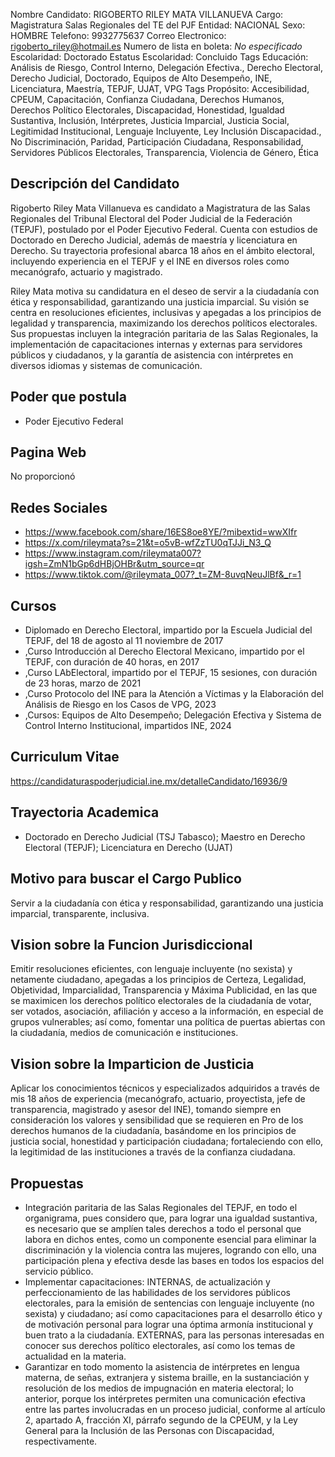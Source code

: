 Nombre Candidato: RIGOBERTO RILEY MATA VILLANUEVA
Cargo: Magistratura Salas Regionales del TE del PJF
Entidad: NACIONAL
Sexo: HOMBRE
Telefono: 9932775637
Correo Electronico: rigoberto_riley@hotmail.es
Numero de lista en boleta: *No especificado*
Escolaridad: Doctorado
Estatus Escolaridad: Concluido
Tags Educación: Análisis de Riesgo, Control Interno, Delegación Efectiva., Derecho Electoral, Derecho Judicial, Doctorado, Equipos de Alto Desempeño, INE, Licenciatura, Maestría, TEPJF, UJAT, VPG
Tags Propósito: Accesibilidad, CPEUM, Capacitación, Confianza Ciudadana, Derechos Humanos, Derechos Político Electorales, Discapacidad, Honestidad, Igualdad Sustantiva, Inclusión, Intérpretes, Justicia Imparcial, Justicia Social, Legitimidad Institucional, Lenguaje Incluyente, Ley Inclusión Discapacidad., No Discriminación, Paridad, Participación Ciudadana, Responsabilidad, Servidores Públicos Electorales, Transparencia, Violencia de Género, Ética


## Descripción del Candidato 

Rigoberto Riley Mata Villanueva es candidato a Magistratura de las Salas Regionales del Tribunal Electoral del Poder Judicial de la Federación (TEPJF), postulado por el Poder Ejecutivo Federal. Cuenta con estudios de Doctorado en Derecho Judicial, además de maestría y licenciatura en Derecho. Su trayectoria profesional abarca 18 años en el ámbito electoral, incluyendo experiencia en el TEPJF y el INE en diversos roles como mecanógrafo, actuario y magistrado. 

Riley Mata motiva su candidatura en el deseo de servir a la ciudadanía con ética y responsabilidad, garantizando una justicia imparcial. Su visión se centra en resoluciones eficientes, inclusivas y apegadas a los principios de legalidad y transparencia, maximizando los derechos políticos electorales. Sus propuestas incluyen la integración paritaria de las Salas Regionales, la implementación de capacitaciones internas y externas para servidores públicos y ciudadanos, y la garantía de asistencia con intérpretes en diversos idiomas y sistemas de comunicación.


## Poder que postula

- Poder Ejecutivo Federal


## Pagina Web

No proporcionó


## Redes Sociales

- https://www.facebook.com/share/16ES8oe8YE/?mibextid=wwXIfr
- https://x.com/rileymata?s=21&t=o5vB-wfZzTU0qTJJi_N3_Q
- https://www.instagram.com/rileymata007?igsh=ZmN1bGp6dHBjOHBr&utm_source=qr
- https://www.tiktok.com/@rileymata_007?_t=ZM-8uvqNeuJlBf&_r=1


## Cursos

- Diplomado en Derecho Electoral, impartido por la Escuela Judicial del TEPJF, del 18 de agosto al 11 noviembre de 2017
- ,Curso Introducción al Derecho Electoral Mexicano, impartido por el TEPJF, con duración de 40 horas, en 2017
- ,Curso LAbElectoral, impartido por el TEPJF, 15 sesiones, con duración de 23 horas, marzo de 2021
- ,Curso Protocolo del INE para la Atención a Víctimas y la Elaboración del Análisis de Riesgo en los Casos de VPG, 2023
- ,Cursos: Equipos de Alto Desempeño; Delegación Efectiva y Sistema de Control Interno Institucional, impartidos INE, 2024


## Curriculum Vitae

https://candidaturaspoderjudicial.ine.mx/detalleCandidato/16936/9


## Trayectoria Academica

- Doctorado en Derecho Judicial (TSJ Tabasco); Maestro en Derecho Electoral (TEPJF); Licenciatura en Derecho (UJAT)


## Motivo para buscar el Cargo Publico

Servir a la ciudadanía con ética y responsabilidad, garantizando una justicia imparcial, transparente, inclusiva.


## Vision sobre la Funcion Jurisdiccional

Emitir resoluciones eficientes, con lenguaje incluyente (no sexista) y netamente ciudadano, apegadas a los principios de Certeza, Legalidad, Objetividad, Imparcialidad, Transparencia y Máxima Publicidad, en las que se maximicen los derechos político electorales de la ciudadanía de votar, ser votados, asociación, afiliación y acceso a la información, en especial de grupos vulnerables; así como, fomentar una política de puertas abiertas con la ciudadanía, medios de comunicación e instituciones.


## Vision sobre la Imparticion de Justicia

Aplicar los conocimientos técnicos y especializados adquiridos a través de mis 18 años de experiencia (mecanógrafo, actuario, proyectista, jefe de transparencia, magistrado y asesor del INE), tomando siempre en consideración los valores y sensibilidad que se requieren en Pro de los derechos humanos de la ciudadanía, basándome en los principios de justicia social, honestidad y participación ciudadana; fortaleciendo con ello, la legitimidad de las instituciones a través de la confianza ciudadana.


## Propuestas

- Integración paritaria de las Salas Regionales del TEPJF, en todo el organigrama, pues considero que, para lograr una igualdad sustantiva, es necesario que se amplíen tales derechos a todo el personal que labora en dichos entes, como un componente esencial para eliminar la discriminación y la violencia contra las mujeres, logrando con ello, una participación plena y efectiva desde las bases en todos los espacios del servicio público.
- Implementar capacitaciones: INTERNAS, de actualización y perfeccionamiento de las habilidades de los servidores públicos electorales, para la emisión de sentencias con lenguaje incluyente (no sexista) y ciudadano; así como capacitaciones para el desarrollo ético y de motivación personal para lograr una óptima armonía institucional y buen trato a la ciudadanía. EXTERNAS, para las personas interesadas en conocer sus derechos político electorales, así como los temas de actualidad en la materia.
- Garantizar en todo momento la asistencia de intérpretes en lengua materna, de señas, extranjera y sistema braille, en la sustanciación y resolución de los medios de impugnación en materia electoral; lo anterior, porque los intérpretes permiten una comunicación efectiva entre las partes involucradas en un proceso judicial, conforme al artículo 2, apartado A, fracción XI, párrafo segundo de la CPEUM, y la Ley General para la Inclusión de las Personas con Discapacidad, respectivamente.

